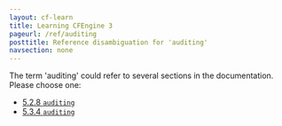 ```yaml
---
layout: cf-learn
title: Learning CFEngine 3
pageurl: /ref/auditing
posttitle: Reference disambiguation for 'auditing'
navsection: none
---
```


The term 'auditing' could refer to several sections in the documentation. Please choose one:

- [5\.2\.8 <code>auditing</code>](https://cfengine.com/manuals/cf3-reference.html#auditing-in-agent)
- [5\.3\.4 <code>auditing</code>](https://cfengine.com/manuals/cf3-reference.html#auditing-in-server)
